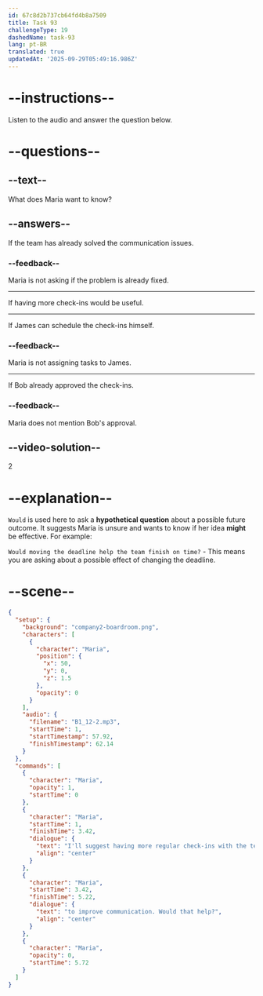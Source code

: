 ```yaml
---
id: 67c8d2b737cb64fd4b8a7509
title: Task 93
challengeType: 19
dashedName: task-93
lang: pt-BR
translated: true
updatedAt: '2025-09-29T05:49:16.986Z'
---
```


<!-- (Audio) Maria: I'll suggest having more regular check-ins with the team to improve communication. Would that help? -->

# --instructions--

Listen to the audio and answer the question below.  

# --questions--

## --text--

What does Maria want to know?  

## --answers--

If the team has already solved the communication issues.  

### --feedback--

Maria is not asking if the problem is already fixed.

---

If having more check-ins would be useful.  

---

If James can schedule the check-ins himself.  

### --feedback--

Maria is not assigning tasks to James.

---

If Bob already approved the check-ins.  

### --feedback--

Maria does not mention Bob's approval.

## --video-solution--

2  

# --explanation--

`Would` is used here to ask a **hypothetical question** about a possible future outcome. It suggests Maria is unsure and wants to know if her idea **might** be effective. For example:

`Would moving the deadline help the team finish on time?` - This means you are asking about a possible effect of changing the deadline.

# --scene--

```json
{
  "setup": {
    "background": "company2-boardroom.png",
    "characters": [
      {
        "character": "Maria",
        "position": {
          "x": 50,
          "y": 0,
          "z": 1.5
        },
        "opacity": 0
      }
    ],
    "audio": {
      "filename": "B1_12-2.mp3",
      "startTime": 1,
      "startTimestamp": 57.92,
      "finishTimestamp": 62.14
    }
  },
  "commands": [
    {
      "character": "Maria",
      "opacity": 1,
      "startTime": 0
    },
    {
      "character": "Maria",
      "startTime": 1,
      "finishTime": 3.42,
      "dialogue": {
        "text": "I'll suggest having more regular check-ins with the team",
        "align": "center"
      }
    },
    {
      "character": "Maria",
      "startTime": 3.42,
      "finishTime": 5.22,
      "dialogue": {
        "text": "to improve communication. Would that help?",
        "align": "center"
      }
    },
    {
      "character": "Maria",
      "opacity": 0,
      "startTime": 5.72
    }
  ]
}
```
